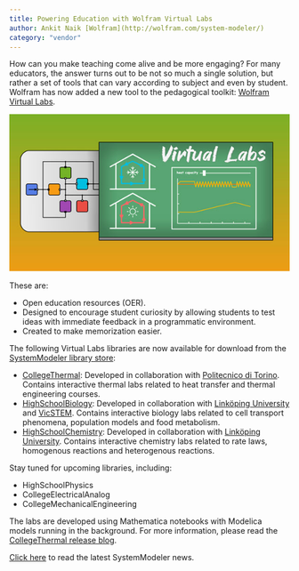 ```yaml
---
title: Powering Education with Wolfram Virtual Labs
author: Ankit Naik [Wolfram](http://wolfram.com/system-modeler/)
category: "vendor"
---
```


How can you make teaching come alive and be more engaging? For many educators, the answer turns out to be not so much a single solution, but rather a set of tools that can vary according to subject and even by student. Wolfram has now added a new tool to the pedagogical toolkit: [Wolfram Virtual Labs](https://www.wolfram.com/system-modeler/libraries/).

![alt text](SystemModeler-VirtualLabs.jpg "Powering Education with Wolfram Virtual Labs")

These are:

- Open education resources (OER).
- Designed to encourage student curiosity by allowing students to test ideas with immediate feedback in a programmatic environment.
- Created to make memorization easier.

The following Virtual Labs libraries are now available for download from the [SystemModeler library store](https://www.wolfram.com/system-modeler/libraries/):

- [CollegeThermal](https://www.wolfram.com/system-modeler/libraries/college-thermal/): Developed in collaboration with [Politecnico di Torino](https://www.polito.it/?lang=en). Contains interactive thermal labs related to heat transfer and thermal engineering courses.
- [HighSchoolBiology](https://www.wolfram.com/system-modeler/libraries/high-school-biology/): Developed in collaboration with [Linköping University](https://liu.se/) and [VicSTEM](https://www.education.vic.gov.au/about/programs/learningdev/vicstem/Pages/wolframsoftware.aspx). Contains interactive biology labs related to cell transport phenomena, population models and food metabolism.
- [HighSchoolChemistry](https://www.wolfram.com/system-modeler/libraries/high-school-chemistry/): Developed in collaboration with [Linköping University](https://liu.se/). Contains interactive chemistry labs related to rate laws, homogenous reactions and heterogenous reactions.

Stay tuned for upcoming libraries, including:

- HighSchoolPhysics
- CollegeElectricalAnalog
- CollegeMechanicalEngineering

The labs are developed using Mathematica notebooks with Modelica models running in the background. For more information, please read the [CollegeThermal release blog](https://blog.wolfram.com/2019/10/08/powering-engineering-education-with-wolfram-virtual-labs/).

[Click here](https://www.wolfram.com/system-modeler/what-is-new/) to read the latest SystemModeler news.
